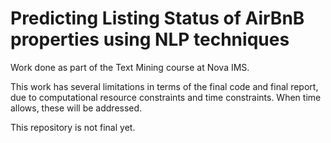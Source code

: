 # Predicting Listing Status of AirBnB properties using NLP techniques

Work done as part of the Text Mining course at Nova IMS.

This work has several limitations in terms of the final code and final report, due to computational resource constraints and time constraints. When time allows, these will be addressed.


This repository is not final yet.
